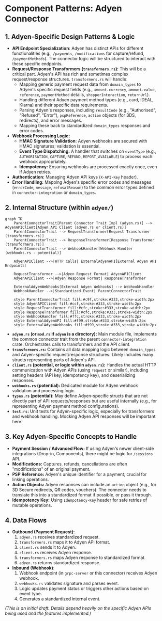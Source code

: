# Component Patterns: Adyen Connector

## 1. Adyen-Specific Design Patterns & Logic

*   **API Endpoint Specialization:** Adyen has distinct APIs for different functionalities (e.g., `/payments`, `/modifications` for capture/refund, `/paymentMethods`). The connector logic will be structured to interact with these specific endpoints.
*   **Request/Response Transformers (`transformers.rs`):** This will be a critical part. Adyen's API has rich and sometimes complex request/response structures. `transformers.rs` will handle:
    *   Mapping generic payment request data from `domain_types` to Adyen's specific request fields (e.g., `amount.currency`, `amount.value`, `reference`, `paymentMethod` details, `shopperInteraction`, `returnUrl`).
    *   Handling different Adyen payment method types (e.g., card, iDEAL, Klarna) and their specific data requirements.
    *   Parsing Adyen's responses, including `resultCode` (e.g., "Authorised", "Refused", "Error"), `pspReference`, `action` objects (for 3DS, redirects), and error messages.
    *   Mapping these back to standardized `domain_types` responses and error codes.
*   **Webhook Processing Logic:**
    *   **HMAC Signature Validation:** Adyen webhooks are secured with HMAC signatures; validation is essential.
    *   **Event Type Dispatching:** A handler that switches on `eventType` (e.g., `AUTHORISATION`, `CAPTURE`, `REFUND`, `REPORT_AVAILABLE`) to process each webhook appropriately.
    *   **Idempotency:** Ensuring webhooks are processed exactly once, even if Adyen retries.
*   **Authentication:** Managing Adyen API keys (`X-API-Key` header).
*   **Error Handling:** Mapping Adyen's specific error codes and messages (`errorCode`, `message`, `refusalReason`) to the common error types defined in `connector-integration` or `domain_types`.

## 2. Internal Structure (within `adyen/`)

```mermaid
graph TD
    ParentConnectorTrait[Parent Connector Trait Impl (adyen.rs)] --> AdyenAPIClient[Adyen API Client (adyen.rs or client.rs)]
    ParentConnectorTrait --> RequestTransformer[Request Transformer (transformers.rs)]
    ParentConnectorTrait --> ResponseTransformer[Response Transformer (transformers.rs)]
    ParentConnectorTrait --> WebhookHandler[Webhook Handler (webhooks.rs - potential)]
    
    AdyenAPIClient -->|HTTP Calls| ExternalAdyenAPI[External Adyen API Endpoints]
    
    RequestTransformer -->|Adyen Request Format| AdyenAPIClient
    AdyenAPIClient -->|Adyen Response Format| ResponseTransformer
    
    ExternalAdyenWebhooks[External Adyen Webhooks] --> WebhookHandler
    WebhookHandler -->|Standardized Event| ParentConnectorTrait

    style ParentConnectorTrait fill:#c9f,stroke:#333,stroke-width:2px
    style AdyenAPIClient fill:#ccf,stroke:#333,stroke-width:2px
    style RequestTransformer fill:#cfc,stroke:#333,stroke-width:2px
    style ResponseTransformer fill:#cfc,stroke:#333,stroke-width:2px
    style WebhookHandler fill:#ffc,stroke:#333,stroke-width:2px
    style ExternalAdyenAPI fill:#f99,stroke:#333,stroke-width:2px
    style ExternalAdyenWebhooks fill:#f99,stroke:#333,stroke-width:2px
```

*   **`adyen.rs` (or `mod.rs` if `adyen` is a directory):** Main module file, implements the common connector trait from the parent `connector-integration` crate. Orchestrates calls to transformers and the API client.
*   **`transformers.rs`:** Contains all data mapping logic between `domain_types` and Adyen-specific request/response structures. Likely includes many structs representing parts of Adyen's API.
*   **`client.rs` (potential, or logic within `adyen.rs`):** Handles the actual HTTP communication with Adyen APIs (using `reqwest` or similar), including setting headers (API key, idempotency key), and deserializing responses.
*   **`webhooks.rs` (potential):** Dedicated module for Adyen webhook validation and processing logic.
*   **`types.rs` (potential):** May define Adyen-specific structs that are not directly part of API requests/responses but are useful internally (e.g., for representing Adyen payment method configurations).
*   **`test.rs`:** Unit tests for Adyen-specific logic, especially for transformers and webhook handling. Mocking Adyen API responses will be important here.

## 3. Key Adyen-Specific Concepts to Handle

*   **Payment Session / Advanced Flow:** If using Adyen's newer client-side integrations (Drop-in, Components), there might be logic for `/sessions` API.
*   **Modifications:** Captures, refunds, cancellations are often "modifications" of an original payment.
*   **PSP Reference:** Adyen's unique identifier for a payment, crucial for linking operations.
*   **Action Objects:** Adyen responses can include an `action` object (e.g., for 3D Secure redirects, QR codes, vouchers). The connector needs to translate this into a standardized format if possible, or pass it through.
*   **Idempotency Key:** Using `Idempotency-Key` header for safe retries of mutable operations.

## 4. Data Flows

*   **Outbound (Payment Request):**
    1.  `adyen.rs` receives standardized request.
    2.  `transformers.rs` maps it to Adyen API format.
    3.  `client.rs` sends it to Adyen.
    4.  `client.rs` receives Adyen response.
    5.  `transformers.rs` maps Adyen response to standardized format.
    6.  `adyen.rs` returns standardized response.
*   **Inbound (Webhook):**
    1.  Webhook endpoint (in `grpc-server` or this connector) receives Adyen webhook.
    2.  `webhooks.rs` validates signature and parses event.
    3.  Logic updates payment status or triggers other actions based on event type.
    4.  Generates a standardized internal event.

*(This is an initial draft. Details depend heavily on the specific Adyen APIs being used and the features implemented.)*

